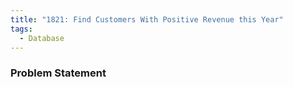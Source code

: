 ```yaml
---
title: "1821: Find Customers With Positive Revenue this Year"
tags:
  - Database
---
```

### Problem Statement

